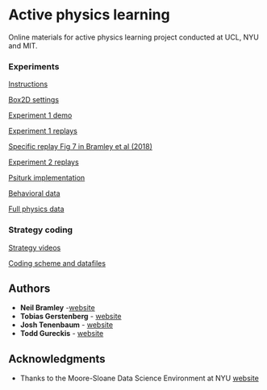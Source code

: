 # Active physics learning

Online materials for active physics learning project conducted at UCL, NYU and MIT.

### Experiments

[Instructions](https://neilrbramley.com/experiments/apl/instructions.html)

[Box2D settings](https://neilrbramley.com/experiments/apl/exp_settings.pdf)

[Experiment 1 demo](https://neilrbramley.com/experiments/apl/e1/demo.html)

[Experiment 1 replays](https://neilrbramley.com/experiments/apl/e1/replays.html)

[Specific replay Fig 7 in Bramley et al (2018)](https://neilrbramley.com/experiments/apl/e1/replays?p=1)

[Experiment 2 replays](https://neilrbramley.com/experiments/apl/e2/replays.html)

[Psiturk implementation](https://github.com/neilbramley/active_physics/tree/master/psiturk_experiments)

[Behavioral data](https://github.com/neilbramley/active_physics/tree/master/data)

[Full physics data](https://www.openicpsr.org/openicpsr/project/100799/version/V1/view/)

### Strategy coding

[Strategy videos](https://neilrbramley.com/experiments/apl/strategies.html)

[Coding scheme and datafiles](https://github.com/neilbramley/active_physics/tree/master/action_coding)



## Authors

* **Neil Bramley** -[website](https://neilrbramley.com)
* **Tobias Gerstenberg** - [website](http://cicl.stanford.edu/member/tobias_gerstenberg/)
* **Josh Tenenbaum** - [website](http://web.mit.edu/cocosci/josh.html)
* **Todd Gureckis** - [website](http://psych.nyu.edu/gureckis/)



## Acknowledgments

* Thanks to the Moore-Sloane Data Science Environment at NYU [website](https://cds.nyu.edu/mooresloan/)
